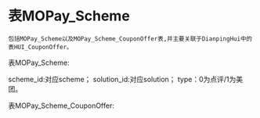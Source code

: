 # 表MOPay_Scheme

    包括MOPay_Scheme以及MOPay_Scheme_CouponOffer表,并主要关联于DianpingHui中的表HUI_CouponOffer。
    
表MOPay_Scheme:

scheme_id:对应scheme；
solution_id:对应solution；
type：0为点评/1为美团。


表MOPay_Scheme_CouponOffer:

